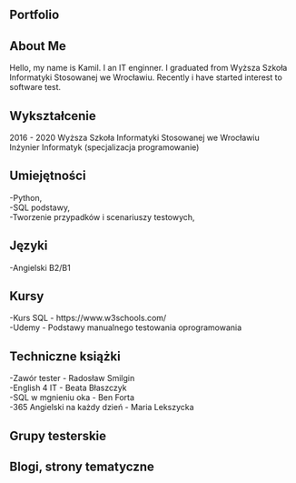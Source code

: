 <h2>Portfolio</h2>

<h2>About Me</h2>
Hello, my name is Kamil. I an IT enginner. I graduated from Wyższa Szkoła Informatyki Stosowanej we Wrocławiu. Recently i have started interest to software test.
 
<h2>Wykształcenie</h2>

2016 - 2020 Wyższa Szkoła Informatyki Stosowanej we Wrocławiu <br>
Inżynier Informatyk (specjalizacja programowanie)

<h2>Umiejętności</h2>
-Python,<br>
-SQL podstawy,<br>
-Tworzenie przypadków i scenariuszy testowych, <br>


<h2>Języki</h2>
-Angielski B2/B1<br>


<h2>Kursy</h2>
-Kurs SQL - https://www.w3schools.com/<br>
-Udemy - Podstawy manualnego testowania oprogramowania


<h2>Techniczne książki</h2>

-Zawór tester - Radosław Smilgin<br>
-English 4 IT - Beata Błaszczyk<br>
-SQL w mgnieniu oka - Ben Forta<br>
-365 Angielski na każdy dzień - Maria Lekszycka<br>



<h2>Grupy testerskie</h2>



<h2>Blogi, strony tematyczne</h2>

